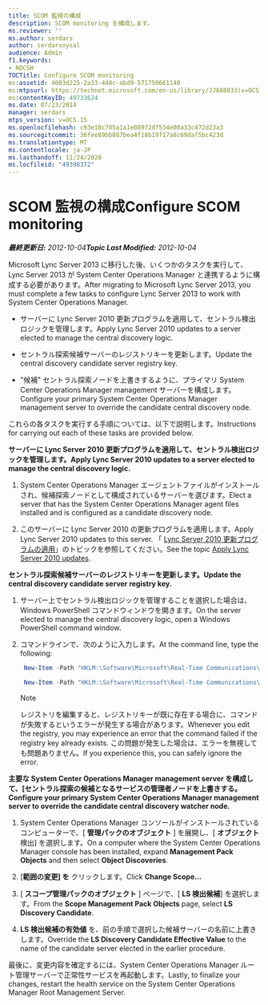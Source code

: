 ```yaml
---
title: SCOM 監視の構成
description: SCOM monitoring を構成します。
ms.reviewer: ''
ms.author: serdars
author: serdarsoysal
audience: Admin
f1.keywords:
- NOCSH
TOCTitle: Configure SCOM monitoring
ms:assetid: 4003d225-2a33-448c-abd9-571750661140
ms:mtpsurl: https://technet.microsoft.com/en-us/library/JJ688033(v=OCS.15)
ms:contentKeyID: 49733624
ms.date: 07/23/2014
manager: serdars
mtps_version: v=OCS.15
ms.openlocfilehash: c93e10c705a1a1e08972d7534e00a33c472d23a3
ms.sourcegitcommit: 36fee89bb887bea4f18b19f17a8c69daf5bc423d
ms.translationtype: MT
ms.contentlocale: ja-JP
ms.lasthandoff: 11/24/2020
ms.locfileid: "49398372"
---
```

# <a name="configure-scom-monitoring"></a><span data-ttu-id="9bbcf-103">SCOM 監視の構成</span><span class="sxs-lookup"><span data-stu-id="9bbcf-103">Configure SCOM monitoring</span></span>

<div data-xmlns="http://www.w3.org/1999/xhtml">

<div class="topic" data-xmlns="http://www.w3.org/1999/xhtml" data-msxsl="urn:schemas-microsoft-com:xslt" data-cs="https://msdn.microsoft.com/">

<div data-asp="https://msdn2.microsoft.com/asp">



</div>

<div id="mainSection">

<div id="mainBody"><span data-ttu-id="9bbcf-104">

<span> </span></span><span class="sxs-lookup"><span data-stu-id="9bbcf-104">

<span> </span></span></span>

<span data-ttu-id="9bbcf-105">_**最終更新日:** 2012-10-04_</span><span class="sxs-lookup"><span data-stu-id="9bbcf-105">_**Topic Last Modified:** 2012-10-04_</span></span>

<span data-ttu-id="9bbcf-106">Microsoft Lync Server 2013 に移行した後、いくつかのタスクを実行して、Lync Server 2013 が System Center Operations Manager と連携するように構成する必要があります。</span><span class="sxs-lookup"><span data-stu-id="9bbcf-106">After migrating to Microsoft Lync Server 2013, you must complete a few tasks to configure Lync Server 2013 to work with System Center Operations Manager.</span></span>

  - <span data-ttu-id="9bbcf-107">サーバーに Lync Server 2010 更新プログラムを適用して、セントラル検出ロジックを管理します。</span><span class="sxs-lookup"><span data-stu-id="9bbcf-107">Apply Lync Server 2010 updates to a server elected to manage the central discovery logic.</span></span>

  - <span data-ttu-id="9bbcf-108">セントラル探索候補サーバーのレジストリキーを更新します。</span><span class="sxs-lookup"><span data-stu-id="9bbcf-108">Update the central discovery candidate server registry key.</span></span>

  - <span data-ttu-id="9bbcf-109">"候補" セントラル探索ノードを上書きするように、プライマリ System Center Operations Manager management サーバーを構成します。</span><span class="sxs-lookup"><span data-stu-id="9bbcf-109">Configure your primary System Center Operations Manager management server to override the candidate central discovery node.</span></span>

<span data-ttu-id="9bbcf-110">これらの各タスクを実行する手順については、以下で説明します。</span><span class="sxs-lookup"><span data-stu-id="9bbcf-110">Instructions for carrying out each of these tasks are provided below.</span></span>

<span data-ttu-id="9bbcf-111">**サーバーに Lync Server 2010 更新プログラムを適用して、セントラル検出ロジックを管理します。**</span><span class="sxs-lookup"><span data-stu-id="9bbcf-111">**Apply Lync Server 2010 updates to a server elected to manage the central discovery logic.**</span></span>

1.  <span data-ttu-id="9bbcf-112">System Center Operations Manager エージェントファイルがインストールされ、候補探索ノードとして構成されているサーバーを選びます。</span><span class="sxs-lookup"><span data-stu-id="9bbcf-112">Elect a server that has the System Center Operations Manager agent files installed and is configured as a candidate discovery node.</span></span>

2.  <span data-ttu-id="9bbcf-113">このサーバーに Lync Server 2010 の更新プログラムを適用します。</span><span class="sxs-lookup"><span data-stu-id="9bbcf-113">Apply Lync Server 2010 updates to this server.</span></span> <span data-ttu-id="9bbcf-114">「 [Lync Server 2010 更新プログラムの適用](apply-lync-server-2010-updates.md)」のトピックを参照してください。</span><span class="sxs-lookup"><span data-stu-id="9bbcf-114">See the topic [Apply Lync Server 2010 updates](apply-lync-server-2010-updates.md).</span></span>

<span data-ttu-id="9bbcf-115">**セントラル探索候補サーバーのレジストリキーを更新します。**</span><span class="sxs-lookup"><span data-stu-id="9bbcf-115">**Update the central discovery candidate server registry key.**</span></span>

1.  <span data-ttu-id="9bbcf-116">サーバー上でセントラル検出ロジックを管理することを選択した場合は、Windows PowerShell コマンドウィンドウを開きます。</span><span class="sxs-lookup"><span data-stu-id="9bbcf-116">On the server elected to manage the central discovery logic, open a Windows PowerShell command window.</span></span>

2.  <span data-ttu-id="9bbcf-117">コマンドラインで、次のように入力します。</span><span class="sxs-lookup"><span data-stu-id="9bbcf-117">At the command line, type the following:</span></span>
    
       ```PowerShell
        New-Item -Path "HKLM:\Software\Microsoft\Real-Time Communications\Health"
       ```
    
       ```PowerShell
        New-Item -Path "HKLM:\Software\Microsoft\Real-Time Communications\Health\CentralDiscoveryCandidate"
       ```
    
    <div class="">
    

    > [!NOTE]  
    > <span data-ttu-id="9bbcf-118">レジストリを編集すると、レジストリキーが既に存在する場合に、コマンドが失敗するというエラーが発生する場合があります。</span><span class="sxs-lookup"><span data-stu-id="9bbcf-118">Whenever you edit the registry, you may experience an error that the command failed if the registry key already exists.</span></span> <span data-ttu-id="9bbcf-119">この問題が発生した場合は、エラーを無視しても問題ありません。</span><span class="sxs-lookup"><span data-stu-id="9bbcf-119">If you experience this, you can safely ignore the error.</span></span>

    
    </div>

<span data-ttu-id="9bbcf-120">**主要な System Center Operations Manager management server を構成して、[セントラル探索の候補となるサービスの管理者ノードを上書きする。**</span><span class="sxs-lookup"><span data-stu-id="9bbcf-120">**Configure your primary System Center Operations Manager management server to override the candidate central discovery watcher node.**</span></span>

1.  <span data-ttu-id="9bbcf-121">System Center Operations Manager コンソールがインストールされているコンピューターで、[ **管理パックのオブジェクト** ] を展開し、[ **オブジェクト** 検出] を選択します。</span><span class="sxs-lookup"><span data-stu-id="9bbcf-121">On a computer where the System Center Operations Manager console has been installed, expand **Management Pack Objects** and then select **Object Discoveries**.</span></span>

2.  <span data-ttu-id="9bbcf-122">[**範囲の変更] を** クリックします。</span><span class="sxs-lookup"><span data-stu-id="9bbcf-122">Click **Change Scope...**</span></span>

3.  <span data-ttu-id="9bbcf-123">[ **スコープ管理パックのオブジェクト** ] ページで、[ **LS 検出候補**] を選択します。</span><span class="sxs-lookup"><span data-stu-id="9bbcf-123">From the **Scope Management Pack Objects** page, select **LS Discovery Candidate**.</span></span>

4.  <span data-ttu-id="9bbcf-124">**LS 検出候補の有効値** を、前の手順で選択した候補サーバーの名前に上書きします。</span><span class="sxs-lookup"><span data-stu-id="9bbcf-124">Override the **LS Discovery Candidate Effective Value** to the name of the candidate server elected in the earlier procedure.</span></span>

<span data-ttu-id="9bbcf-125">最後に、変更内容を確定するには、System Center Operations Manager ルート管理サーバーで正常性サービスを再起動します。</span><span class="sxs-lookup"><span data-stu-id="9bbcf-125">Lastly, to finalize your changes, restart the health service on the System Center Operations Manager Root Management Server.</span></span>

<span data-ttu-id="9bbcf-126"></div>

<span> </span>

</div>

</div>

</span><span class="sxs-lookup"><span data-stu-id="9bbcf-126"></div>

<span> </span>

</div>

</div>

</span></span></div>

